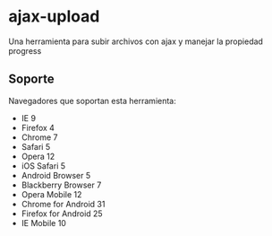 ajax-upload
===========

Una herramienta para subir archivos con ajax y manejar la propiedad progress

Soporte
-------
Navegadores que soportan esta herramienta:

 - IE	                   9
 - Firefox	             4
 - Chrome	               7
 - Safari	               5
 - Opera	               12
 - iOS Safari	           5
 - Android Browser	     5
 - Blackberry Browser	   7
 - Opera Mobile          12	
 - Chrome for Android	   31
 - Firefox for Android   25	
 - IE Mobile             10
